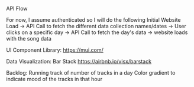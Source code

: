 API Flow

For now, I assume authenticated so I will do the following
Initial Website Load -> API Call to fetch the different data collection names/dates ->
User clicks on a specific day -> API Call to fetch the day's data -> website loads with the song data

UI Component Library:
https://mui.com/

Data Visualization: 
Bar Stack
https://airbnb.io/visx/barstack


Backlog:
Running track of number of tracks in a day
Color gradient to indicate mood of the tracks in that hour